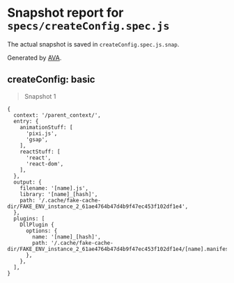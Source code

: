 # Snapshot report for `specs/createConfig.spec.js`

The actual snapshot is saved in `createConfig.spec.js.snap`.

Generated by [AVA](https://ava.li).

## createConfig: basic

> Snapshot 1

    {
      context: '/parent_context/',
      entry: {
        animationStuff: [
          'pixi.js',
          'gsap',
        ],
        reactStuff: [
          'react',
          'react-dom',
        ],
      },
      output: {
        filename: '[name].js',
        library: '[name]_[hash]',
        path: '/.cache/fake-cache-dir/FAKE_ENV_instance_2_61ae4764b47d4b9f47ec453f102df1e4',
      },
      plugins: [
        DllPlugin {
          options: {
            name: '[name]_[hash]',
            path: '/.cache/fake-cache-dir/FAKE_ENV_instance_2_61ae4764b47d4b9f47ec453f102df1e4/[name].manifest.json',
          },
        },
      ],
    }
